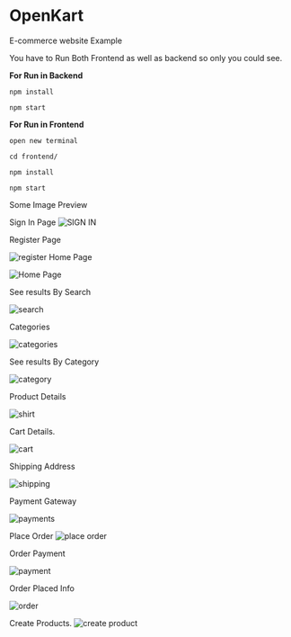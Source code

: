 # OpenKart
E-commerce website Example

You have to Run Both Frontend as well as backend so only you could see.


<strong>For Run in Backend</strong>

`npm install`

`npm start`

<strong>For Run in Frontend</strong>

`open new terminal`

`cd frontend/`

`npm install`

`npm start`

Some Image Preview


Sign In Page 
![SIGN IN](https://github.com/Akashsingh310/OpenKart/blob/master/Img%20Preview/screencapture-localhost-3000-signin-1591092158602.png)

Register Page

![register ](https://github.com/Akashsingh310/OpenKart/blob/master/Img%20Preview/screencapture-localhost-3000-register-1591092166441.png)
Home Page

![Home Page](https://github.com/Akashsingh310/OpenKart/blob/master/Img%20Preview/screencapture-localhost-3000-1591081858959.png)

See results By Search 

![search](https://github.com/Akashsingh310/OpenKart/blob/master/Img%20Preview/screencapture-localhost-3000-1591081904864.png)

Categories

![categories](https://github.com/Akashsingh310/OpenKart/blob/master/Img%20Preview/screencapture-localhost-3000-1591082302627%20(1).png)

See results By Category 

![category](https://github.com/Akashsingh310/OpenKart/blob/master/Img%20Preview/screencapture-localhost-3000-category-Shirts-1591081884944.png)

Product Details

![shirt](https://github.com/Akashsingh310/OpenKart/blob/master/Img%20Preview/screencapture-localhost-3000-product-5ed5f4d005e94d19fc662e98-1591082286728.png)





Cart Details.

![cart](https://github.com/Akashsingh310/OpenKart/blob/master/Img%20Preview/screencapture-localhost-3000-cart-5ed5fa2505e94d19fc662ea1-1591081929736.png)


Shipping Address

![shipping](https://github.com/Akashsingh310/OpenKart/blob/master/Img%20Preview/screencapture-localhost-3000-shipping-1591081946921.png)

Payment Gateway

![payments](https://github.com/Akashsingh310/OpenKart/blob/master/Img%20Preview/screencapture-localhost-3000-payment-1591081958848.png)

Place Order
![place order](https://github.com/Akashsingh310/OpenKart/blob/master/Img%20Preview/screencapture-localhost-3000-placeorder-1591092100769.png)


Order Payment

![payment](https://github.com/Akashsingh310/OpenKart/blob/master/Img%20Preview/screencapture-localhost-3000-order-5ed6238c80b3005760154bbe-1591092112954.png)

Order Placed Info

![order](https://github.com/Akashsingh310/OpenKart/blob/master/Img%20Preview/screencapture-localhost-3000-orders-1591082394098.png)

Create Products.
![create product](https://github.com/Akashsingh310/OpenKart/blob/master/Img%20Preview/screencapture-localhost-3000-products-1591082415030.png)
